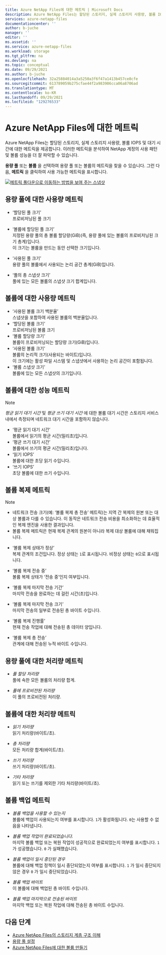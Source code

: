 ```yaml
---
title: Azure NetApp Files에 대한 메트릭 | Microsoft Docs
description: Azure NetApp Files는 할당된 스토리지, 실제 스토리지 사용량, 볼륨 IOPS 및 대기 시간에 대한 메트릭을 제공합니다. 이 메트릭을 사용하여 사용량 및 성능을 파악합니다.
services: azure-netapp-files
documentationcenter: ''
author: b-juche
manager: ''
editor: ''
ms.assetid: ''
ms.service: azure-netapp-files
ms.workload: storage
ms.tgt_pltfrm: na
ms.devlang: na
ms.topic: conceptual
ms.date: 09/29/2021
ms.author: b-juche
ms.openlocfilehash: 32a25884014a3a5250a3f6f47a1413b457ce8cfe
ms.sourcegitcommit: 613789059b275cfae44f2a983906cca06a8706ad
ms.translationtype: MT
ms.contentlocale: ko-KR
ms.lasthandoff: 09/29/2021
ms.locfileid: "129276533"
---
```

# <a name="metrics-for-azure-netapp-files"></a>Azure NetApp Files에 대한 메트릭

Azure NetApp Files는 할당된 스토리지, 실제 스토리지 사용량, 볼륨 IOPS 및 대기 시간에 대한 메트릭을 제공합니다. 이러한 메트릭을 분석하여 NetApp 계정의 사용 패턴 및 볼륨 성능을 더 잘 파악할 수 있습니다.  

**용량 풀** 또는 **볼륨** 을 선택하여 용량 풀 또는 볼륨의 메트릭을 찾을 수 있습니다.  그런 다음, **메트릭** 을 클릭하여 사용 가능한 메트릭을 표시합니다. 

[ ![메트릭 풀다운으로 이동하는 방법을 보여 주는 스냅샷](../media/azure-netapp-files/metrics-navigate-volume.png) ](../media/azure-netapp-files/metrics-navigate-volume.png#lightbox)

## <a name="usage-metrics-for-capacity-pools"></a><a name="capacity_pools"></a>용량 풀에 대한 사용량 메트릭

- ‘할당된 풀 크기’   
    프로비저닝된 풀 크기

- ‘볼륨에 할당된 풀 크기’  
    지정된 용량 풀의 총 볼륨 할당량(GiB)(즉, 용량 풀에 있는 볼륨의 프로비저닝된 크기 총계)입니다.  
    이 크기는 볼륨을 만드는 동안 선택한 크기입니다.  

- ‘사용된 풀 크기’  
    용량 풀의 볼륨에서 사용되는 논리 공간 총계(GiB)입니다.  

- ‘풀의 총 스냅샷 크기’    
    풀에 있는 모든 볼륨의 스냅샷 크기 합계입니다.

## <a name="usage-metrics-for-volumes"></a><a name="volumes"></a>볼륨에 대한 사용량 메트릭

- ‘사용된 볼륨 크기 백분율’    
    스냅샷을 포함하여 사용된 볼륨의 백분율입니다.  
- ‘할당된 볼륨 크기’   
    프로비저닝된 볼륨 크기
- ‘볼륨 할당량 크기’    
    볼륨이 프로비저닝되는 할당량 크기(GiB)입니다.   
- ‘사용된 볼륨 크기’   
    볼륨의 논리적 크기(사용되는 바이트)입니다.  
    이 크기에는 활성 파일 시스템 및 스냅샷에서 사용하는 논리 공간이 포함됩니다.  
- ‘볼륨 스냅샷 크기’   
   볼륨에 있는 모든 스냅샷의 크기입니다.  

## <a name="performance-metrics-for-volumes"></a>볼륨에 대한 성능 메트릭

> [!NOTE] 
> *평균 읽기 대기 시간* 및 *평균 쓰기 대기 시간* 에 대한 볼륨 대기 시간은 스토리지 서비스 내에서 측정되며 네트워크 대기 시간을 포함하지 않습니다.

- ‘평균 읽기 대기 시간’   
    볼륨에서 읽기의 평균 시간(밀리초)입니다.
- ‘평균 쓰기 대기 시간’   
    볼륨에서 쓰기의 평균 시간(밀리초)입니다.
- ‘읽기 IOPS’   
    볼륨에 대한 초당 읽기 수입니다.
- ‘쓰기 IOPS’   
    초당 볼륨에 대한 쓰기 수입니다.

## <a name="volume-replication-metrics"></a><a name="replication"></a>볼륨 복제 메트릭

> [!NOTE] 
> * 네트워크 전송 크기(예: ‘볼륨 복제 총 전송’ 메트릭)는 지역 간 복제의 원본 또는 대상 볼륨과 다를 수 있습니다. 이 동작은 네트워크 전송 비용을 최소화하는 데 효율적인 복제 엔진을 사용한 결과입니다.
> * 볼륨 복제 메트릭은 현재 복제 관계의 원본이 아니라 복제 대상 볼륨에 대해 채워집니다.

- ‘볼륨 복제 상태가 정상’   
    복제 관계의 조건입니다. 정상 상태는 `1`로 표시됩니다. 비정상 상태는 `0`으로 표시됩니다.

- ‘볼륨 복제 전송 중’    
    볼륨 복제 상태가 ‘전송 중’인지 여부입니다. 

- ‘볼륨 복제 마지막 전송 기간’   
    마지막 전송을 완료하는 데 걸린 시간(초)입니다. 

- ‘볼륨 복제 마지막 전송 크기’    
    마지막 전송의 일부로 전송된 총 바이트 수입니다. 

- ‘볼륨 복제 진행률’    
    현재 전송 작업에 대해 전송된 총 데이터 양입니다. 

- ‘볼륨 복제 총 전송’   
    관계에 대해 전송된 누적 바이트 수입니다. 

## <a name="throughput-metrics-for-capacity-pools"></a>용량 풀에 대한 처리량 메트릭   

* *풀 할당 처리량*    
    풀에 속한 모든 볼륨의 처리량 합계.
    
* *풀에 프로비전된 처리량*   
    이 풀의 프로비전된 처리량.


## <a name="throughput-metrics-for-volumes"></a>볼륨에 대한 처리량 메트릭   

* *읽기 처리량*   
    읽기 처리량(바이트/초).
    
* *총 처리량*   
    모든 처리량 합계(바이트/초).

* *쓰기 처리량*    
    쓰기 처리량(바이트/초).

* *기타 처리량*   
    읽기 또는 쓰기를 제외한 기타 처리량(바이트/초).

## <a name="volume-backup-metrics"></a>볼륨 백업 메트릭  

* *볼륨 백업을 사용할 수 있는지*   
    볼륨에 백업이 사용되는지 여부를 표시합니다. `1`가 활성화됩니다. `0`는 사용할 수 없음을 나타냅니다.

* *볼륨 백업 작업이 완료되었습니다.*   
    마지막 볼륨 백업 또는 복원 작업이 성공적으로 완료되었는지 여부를 표시합니다.  `1` 가 성공했습니다. `0` 가 실패했습니다.

* *볼륨 백업이 일시 중단된 경우*   
    볼륨에 대해 백업 정책이 일시 중단되었는지 여부를 표시합니다.  `1` 가 일시 중단되지 않은 경우 `0` 가 일시 중단되었습니다.

* *볼륨 백업 바이트*   
    이 볼륨에 대해 백업된 총 바이트 수입니다.

* *볼륨 백업 마지막으로 전송된 바이트*   
    마지막 백업 또는 복원 작업에 대해 전송된 총 바이트 수입니다.  

## <a name="next-steps"></a>다음 단계

* [Azure NetApp Files의 스토리지 계층 구조 이해](azure-netapp-files-understand-storage-hierarchy.md)
* [용량 풀 설정](azure-netapp-files-set-up-capacity-pool.md)
* [Azure NetApp Files에 대한 볼륨 만들기](azure-netapp-files-create-volumes.md)
